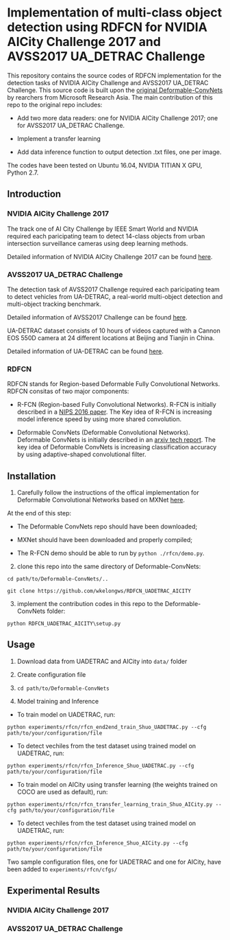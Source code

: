 # Implementation of multi-class object detection using RDFCN for NVIDIA AICity Challenge 2017 and AVSS2017 UA_DETRAC Challenge

This repository contains the source codes of RDFCN implementation for the detection tasks of NVIDIA AICity Challenge and AVSS2017 UA_DETRAC Challenge. This source code is built upon the [original Deformable-ConvNets](https://github.com/msracver/Deformable-ConvNets) by rearchers from Microsoft Research Asia. The main contribution of this repo to the original repo includes:

* Add two more data readers: one for NVIDIA AICity Challenge 2017; one for AVSS2017 UA_DETRAC Challenge.

* Implement a transfer learning

* Add data inference function to output detection .txt files, one per image.

The codes have been tested on Ubuntu 16.04, NVIDIA TITIAN X GPU, Python 2.7.

## Introduction

### NVIDIA AICity Challenge 2017

The track one of AI City Challenge by IEEE Smart World and NVIDIA required each paricipating team to detect 14-class objects from urban intersection surveillance cameras using deep learning methods.

Detailed information of NVIDIA AICity Challenge 2017 can be found [here](http://smart-city-conference.com/AICityChallenge/).

### AVSS2017 UA_DETRAC Challenge

The detection task of AVSS2017 Challenge required each paricipating team to detect vehicles from UA-DETRAC, a real-world multi-object detection and multi-object tracking benchmark.

Detailed information of AVSS2017 Challenge can be found [here](https://iwt4s.wordpress.com/challenge/).

UA-DETRAC dataset consists of 10 hours of videos captured with a Cannon EOS 550D camera at 24 different locations at Beijing and Tianjin in China. 

Detailed information of UA-DETRAC can be found [here](http://detrac-db.rit.albany.edu/).

### RDFCN

RDFCN stands for Region-based Deformable Fully Convolutional Networks. RDFCN consitas of two major components:

* R-FCN (Region-based Fully Convolutional Networks). R-FCN is initially described in a [NIPS 2016 paper](https://arxiv.org/abs/1605.06409). The Key idea of R-FCN is increasing model inference speed by using more shared convolution.

* Deformable ConvNets (Deformable Convolutional Networks). Deformable ConvNets is initially described in an [arxiv tech report](https://arxiv.org/abs/1703.06211). The key idea of Deformable ConvNets is increasing classification accuracy by using adaptive-shaped convolutional filter.

## Installation

1. Carefully follow the instructions of the offical implementation for Deformable Convolutional Networks based on MXNet [here](https://github.com/msracver/Deformable-ConvNets). 

At the end of this step: 

* The Deformable ConvNets repo should have been downloaded;

* MXNet should have been downloaded and properly compiled;

* The R-FCN demo should be able to run by `python ./rfcn/demo.py`.

2. clone this repo into the same directory of Deformable-ConvNets:

`cd path/to/Deformable-ConvNets/..`

`git clone https://github.com/wkelongws/RDFCN_UADETRAC_AICITY`

3. implement the contribution codes in this repo to the Deformable-ConvNets folder:

`python RDFCN_UADETRAC_AICITY\setup.py`

## Usage

1. Download data from UADETRAC and AICity into `data/` folder

2. Create configuration file

3. `cd path/to/Deformable-ConvNets`

4. Model training and Inference

* To train model on UADETRAC, run:

`python experiments/rfcn/rfcn_end2end_train_Shuo_UADETRAC.py --cfg path/to/your/configuration/file`

* To detect vechiles from the test dataset using trained model on UADETRAC, run:

`python experiments/rfcn/rfcn_Inference_Shuo_UADETRAC.py --cfg path/to/your/configuration/file`

* To train model on AICity using transfer learning (the weights trained on COCO are used as default), run:

`python experiments/rfcn/rfcn_transfer_learning_train_Shuo_AICity.py --cfg path/to/your/configuration/file`

* To detect vechiles from the test dataset using trained model on UADETRAC, run:

`python experiments/rfcn/rfcn_Inference_Shuo_AICity.py --cfg path/to/your/configuration/file`

Two sample configuration files, one for UADETRAC and one for AICity, have been added to `experiments/rfcn/cfgs/`

## Experimental Results

### NVIDIA AICity Challenge 2017

### AVSS2017 UA_DETRAC Challenge
​​
